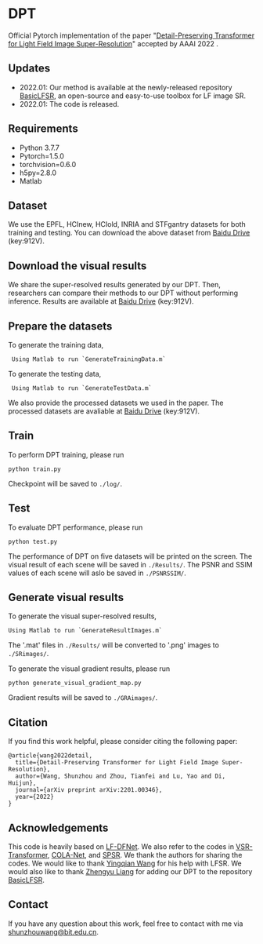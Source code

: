 # DPT
Official Pytorch implementation of the paper "[Detail-Preserving Transformer for Light Field Image Super-Resolution](https://arxiv.org/abs/2201.00346)" accepted by AAAI 2022
.

## Updates
- 2022.01: Our method is available at the newly-released repository [BasicLFSR](https://github.com/ZhengyuLiang24/BasicLFSR), an open-source and easy-to-use toolbox for LF image SR.
- 2022.01: The code is released. 


## Requirements
- Python 3.7.7
- Pytorch=1.5.0
- torchvision=0.6.0 
- h5py=2.8.0
- Matlab


## Dataset
We use the EPFL, HCInew, HCIold, INRIA and STFgantry datasets for both training and testing. You can download the above dataset from [Baidu Drive](https://pan.baidu.com/s/1QMqg445nSkuudAI82EL1qQ) (key:912V).



## Download the visual results
We share the super-resolved results generated by our DPT. Then, researchers can compare their methods to our DPT without performing inference. Results are available at [Baidu Drive](https://pan.baidu.com/s/1QMqg445nSkuudAI82EL1qQ) (key:912V).

## Prepare the datasets
To generate the training data, 
```
 Using Matlab to run `GenerateTrainingData.m`
```
To generate the testing data,
```
 Using Matlab to run `GenerateTestData.m`
```
 We also provide the processed datasets we used in the paper. The processed datasets are avaliable at [Baidu Drive](https://pan.baidu.com/s/1QMqg445nSkuudAI82EL1qQ) (key:912V).

## Train
To perform DPT training, please run 
```
python train.py
```
Checkpoint will be saved to `./log/`.

## Test 
To evaluate DPT performance, please run 
```
python test.py
```
The performance of DPT on five datasets will be printed on the screen. The visual result of each scene will be saved in `./Results/`. The PSNR and SSIM values of each scene will aslo be saved in `./PSNRSSIM/`.

## Generate visual results
To generate the visual super-resolved results,
```
Using Matlab to run `GenerateResultImages.m` 
```
The '.mat' files in `./Results/` will be converted  to '.png' images to `./SRimages/`.

To generate the visual gradient results, please run
```
python generate_visual_gradient_map.py 
```
Gradient results will be saved to `./GRAimages/`.

## Citation 
If you find this work helpful, please consider citing the following paper:
``````
@article{wang2022detail,
  title={Detail-Preserving Transformer for Light Field Image Super-Resolution},
  author={Wang, Shunzhou and Zhou, Tianfei and Lu, Yao and Di, Huijun},
  journal={arXiv preprint arXiv:2201.00346},
  year={2022}
}
``````


## Acknowledgements 
This code is heavily based on [LF-DFNet](https://github.com/YingqianWang/LF-DFnet). We also refer to the codes in [VSR-Transformer](https://github.com/caojiezhang/VSR-Transformer), [COLA-Net](https://github.com/MC-E/COLA-Net-Collaborative-Attention-Network-for-Image-Restoration), and [SPSR](https://github.com/Maclory/SPSR). We thank the authors for sharing the codes. 
We would like to thank [Yingqian Wang](https://github.com/YingqianWang) for his help with LFSR. We would also like to thank [Zhengyu Liang](https://github.com/ZhengyuLiang24) for adding our DPT to the repository [BasicLFSR](https://github.com/ZhengyuLiang24/BasicLFSR).

## Contact
If you have any question about this work, feel free to contact with me via shunzhouwang@bit.edu.cn.
